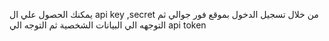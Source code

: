 يمكنك الحصول علي ال api key ,secret من خلال تسجيل الدخول بموقع فور جوالي
ثم التوجهه الي البيانات الشخصية
ثم التوجه الي api token
